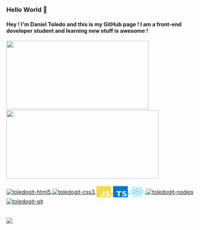 <h3>Hello World 👋</h3>

 <h4>Hey ! I'm Daniel Toledo and this is my GitHub page ! I am a front-end developer student and learning new stuff is awesome !</h4>

 <div>
  <a href="https://github.com/toledogit">
  <img height="180em" width="374"src="https://github-readme-stats.vercel.app/api?username=toledogit&show_icons=true&include_all_commits=true&count_private=true"/>
  <img height="180em" width="400" src="https://github-readme-stats.vercel.app/api/top-langs/?username=toledogit&layout=compact&langs_count=7"/>
</div>
<div>
  <div style="display: inline_block"><br>
  <img align="center" alt="toledogit-html5" height="30" width="40" src="https://cdn.jsdelivr.net/gh/devicons/devicon/icons/html5/html5-original.svg">
  <img align="center" alt="toledogit-css3" height="30" width="40" src="https://cdn.jsdelivr.net/gh/devicons/devicon/icons/css3/css3-original.svg">
  <img align="center" alt="toledogit-javascript" height="30" width="40" src="https://raw.githubusercontent.com/devicons/devicon/master/icons/javascript/javascript-plain.svg">
  <img align="center" alt="toledogit-typescript" height="30" width="40" src="https://raw.githubusercontent.com/devicons/devicon/master/icons/typescript/typescript-plain.svg">
   <img align="center" alt="toledogit-react" height="30" width="40" src="https://raw.githubusercontent.com/devicons/devicon/master/icons/react/react-original.svg">
  <img align="center" alt="toledogit-nodejs" height="30" width="40" src="https://cdn.jsdelivr.net/gh/devicons/devicon/icons/nodejs/nodejs-original.svg">
  <img align="center" alt="toledogit-git" height="30" width="40" src="https://cdn.jsdelivr.net/gh/devicons/devicon/icons/git/git-original.svg">
</div>
    </br>
  </br>
<div> 
  <a href="https://www.linkedin.com/in/daniel-toledo-4b47b091/" target="_blank"><img src="https://img.shields.io/badge/-LinkedIn-%230077B5?style=for-the-badge&logo=linkedin&logoColor=white" target="_blank"></a> 
 </div>
